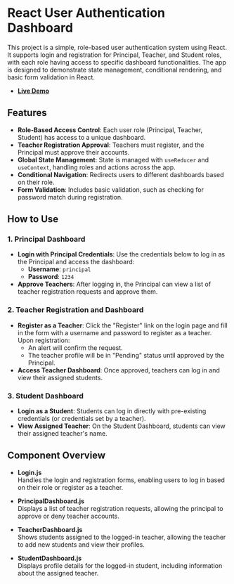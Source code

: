 # React User Authentication Dashboard

This project is a simple, role-based user authentication system using React. It supports login and registration for Principal, Teacher, and Student roles, with each role having access to specific dashboard functionalities. The app is designed to demonstrate state management, conditional rendering, and basic form validation in React.

- **[Live Demo](https://your-deployment-url.com)**

## Features

- **Role-Based Access Control**: Each user role (Principal, Teacher, Student) has access to a unique dashboard.
- **Teacher Registration Approval**: Teachers must register, and the Principal must approve their accounts.
- **Global State Management**: State is managed with `useReducer` and `useContext`, handling roles and actions across the app.
- **Conditional Navigation**: Redirects users to different dashboards based on their role.
- **Form Validation**: Includes basic validation, such as checking for password match during registration.

## How to Use

### 1. Principal Dashboard

- **Login with Principal Credentials**: Use the credentials below to log in as the Principal and access the dashboard:
  - **Username**: `principal`
  - **Password**: `1234`
- **Approve Teachers**: After logging in, the Principal can view a list of teacher registration requests and approve them.
  
### 2. Teacher Registration and Dashboard

- **Register as a Teacher**: Click the "Register" link on the login page and fill in the form with a username and password to register as a teacher. Upon registration:
  - An alert will confirm the request.
  - The teacher profile will be in "Pending" status until approved by the Principal.
- **Access Teacher Dashboard**: Once approved, teachers can log in and view their assigned students.

### 3. Student Dashboard

- **Login as a Student**: Students can log in directly with pre-existing credentials (or credentials set by a teacher).
- **View Assigned Teacher**: On the Student Dashboard, students can view their assigned teacher's name.

## Component Overview

- **Login.js**  
  Handles the login and registration forms, enabling users to log in based on their role or register as a teacher.

- **PrincipalDashboard.js**  
  Displays a list of teacher registration requests, allowing the principal to approve or deny teacher accounts.

- **TeacherDashboard.js**  
  Shows students assigned to the logged-in teacher, allowing the teacher to add new students and view their profiles.

- **StudentDashboard.js**  
  Displays profile details for the logged-in student, including information about the assigned teacher.



